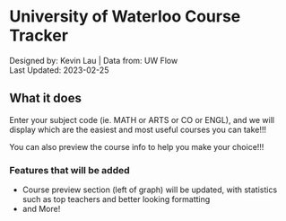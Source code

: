 # University of Waterloo Course Tracker


Designed by: Kevin Lau | Data from: UW Flow<br>
Last Updated: 2023-02-25<br>

## What it does
Enter your subject code (ie. MATH or ARTS or CO or ENGL), and we will display which are the easiest and most useful courses you can take!!! <br>

You can also preview the course info to help you make your choice!!!

### Features that will be added
* Course preview section (left of graph) will be updated, with statistics such as top teachers and better looking formatting
* and More!


